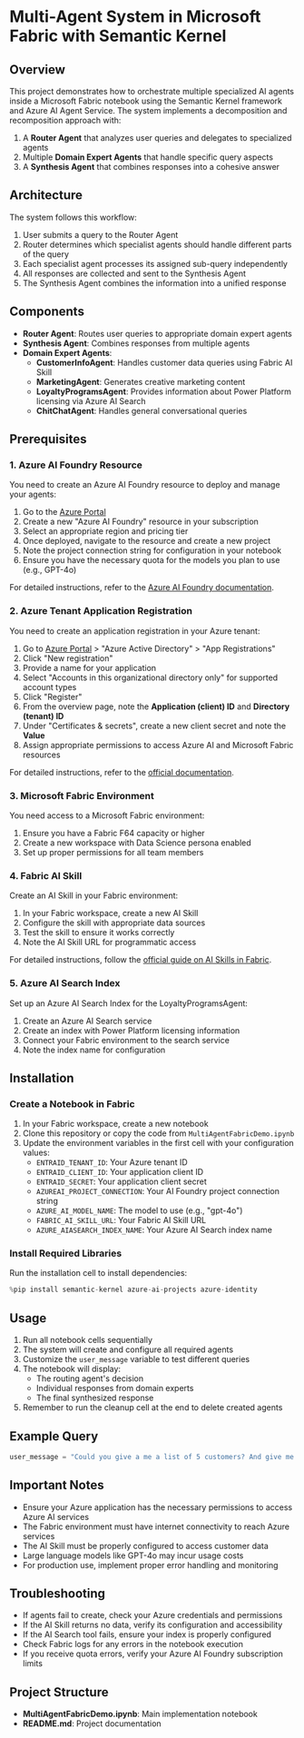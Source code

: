 # Multi-Agent System in Microsoft Fabric with Semantic Kernel

## Overview

This project demonstrates how to orchestrate multiple specialized AI agents inside a Microsoft Fabric notebook using the Semantic Kernel framework and Azure AI Agent Service. The system implements a decomposition and recomposition approach with:

1. A **Router Agent** that analyzes user queries and delegates to specialized agents
2. Multiple **Domain Expert Agents** that handle specific query aspects
3. A **Synthesis Agent** that combines responses into a cohesive answer

## Architecture

The system follows this workflow:
1. User submits a query to the Router Agent
2. Router determines which specialist agents should handle different parts of the query
3. Each specialist agent processes its assigned sub-query independently
4. All responses are collected and sent to the Synthesis Agent
5. The Synthesis Agent combines the information into a unified response

## Components

- **Router Agent**: Routes user queries to appropriate domain expert agents
- **Synthesis Agent**: Combines responses from multiple agents
- **Domain Expert Agents**:
  - **CustomerInfoAgent**: Handles customer data queries using Fabric AI Skill
  - **MarketingAgent**: Generates creative marketing content
  - **LoyaltyProgramsAgent**: Provides information about Power Platform licensing via Azure AI Search
  - **ChitChatAgent**: Handles general conversational queries

## Prerequisites

### 1. Azure AI Foundry Resource

You need to create an Azure AI Foundry resource to deploy and manage your agents:

1. Go to the [Azure Portal](https://portal.azure.com)
2. Create a new "Azure AI Foundry" resource in your subscription
3. Select an appropriate region and pricing tier
4. Once deployed, navigate to the resource and create a new project
5. Note the project connection string for configuration in your notebook
6. Ensure you have the necessary quota for the models you plan to use (e.g., GPT-4o)

For detailed instructions, refer to the [Azure AI Foundry documentation](https://learn.microsoft.com/en-us/azure/ai-studio/what-is-ai-studio).

### 2. Azure Tenant Application Registration

You need to create an application registration in your Azure tenant:

1. Go to [Azure Portal](https://portal.azure.com) > "Azure Active Directory" > "App Registrations"
2. Click "New registration"
3. Provide a name for your application
4. Select "Accounts in this organizational directory only" for supported account types
5. Click "Register"
6. From the overview page, note the **Application (client) ID** and **Directory (tenant) ID**
7. Under "Certificates & secrets", create a new client secret and note the **Value**
8. Assign appropriate permissions to access Azure AI and Microsoft Fabric resources

For detailed instructions, refer to the [official documentation](https://learn.microsoft.com/en-us/azure/active-directory/develop/quickstart-register-app).

### 3. Microsoft Fabric Environment

You need access to a Microsoft Fabric environment:

1. Ensure you have a Fabric F64 capacity or higher
2. Create a new workspace with Data Science persona enabled
3. Set up proper permissions for all team members

### 4. Fabric AI Skill

Create an AI Skill in your Fabric environment:

1. In your Fabric workspace, create a new AI Skill
2. Configure the skill with appropriate data sources
3. Test the skill to ensure it works correctly
4. Note the AI Skill URL for programmatic access

For detailed instructions, follow the [official guide on AI Skills in Fabric](https://learn.microsoft.com/en-us/fabric/data-science/ai-skill-scenario#use-the-ai-skill-programmatically).

### 5. Azure AI Search Index

Set up an Azure AI Search Index for the LoyaltyProgramsAgent:

1. Create an Azure AI Search service
2. Create an index with Power Platform licensing information
3. Connect your Fabric environment to the search service
4. Note the index name for configuration

## Installation

### Create a Notebook in Fabric

1. In your Fabric workspace, create a new notebook
2. Clone this repository or copy the code from `MultiAgentFabricDemo.ipynb`
3. Update the environment variables in the first cell with your configuration values:
   - `ENTRAID_TENANT_ID`: Your Azure tenant ID
   - `ENTRAID_CLIENT_ID`: Your application client ID
   - `ENTRAID_SECRET`: Your application client secret
   - `AZUREAI_PROJECT_CONNECTION`: Your AI Foundry project connection string
   - `AZURE_AI_MODEL_NAME`: The model to use (e.g., "gpt-4o")
   - `FABRIC_AI_SKILL_URL`: Your Fabric AI Skill URL
   - `AZURE_AIASEARCH_INDEX_NAME`: Your Azure AI Search index name

### Install Required Libraries

Run the installation cell to install dependencies:
```python
%pip install semantic-kernel azure-ai-projects azure-identity
```

## Usage

1. Run all notebook cells sequentially
2. The system will create and configure all required agents
3. Customize the `user_message` variable to test different queries
4. The notebook will display:
   - The routing agent's decision
   - Individual responses from domain experts
   - The final synthesized response
5. Remember to run the cleanup cell at the end to delete created agents

## Example Query

```python
user_message = "Could you give a me a list of 5 customers? And give me details about power platform licensing."
```

## Important Notes

- Ensure your Azure application has the necessary permissions to access Azure AI services
- The Fabric environment must have internet connectivity to reach Azure services
- The AI Skill must be properly configured to access customer data
- Large language models like GPT-4o may incur usage costs
- For production use, implement proper error handling and monitoring

## Troubleshooting

- If agents fail to create, check your Azure credentials and permissions
- If the AI Skill returns no data, verify its configuration and accessibility
- If the AI Search tool fails, ensure your index is properly configured
- Check Fabric logs for any errors in the notebook execution
- If you receive quota errors, verify your Azure AI Foundry subscription limits

## Project Structure

- **MultiAgentFabricDemo.ipynb**: Main implementation notebook
- **README.md**: Project documentation